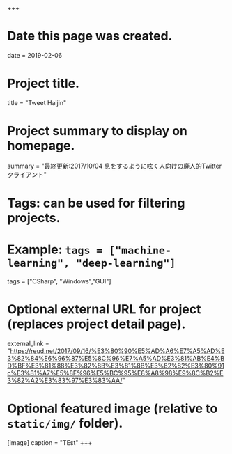 +++
# Date this page was created.
date = 2019-02-06

# Project title.
title = "Tweet Haijin"

# Project summary to display on homepage.
summary = "最終更新:2017/10/04 息をするように呟く人向けの廃人的Twitterクライアント"



# Tags: can be used for filtering projects.
# Example: `tags = ["machine-learning", "deep-learning"]`
tags = ["CSharp", "Windows","GUI"]

# Optional external URL for project (replaces project detail page).
external_link = "https://reud.net/2017/09/16/%E3%80%90%E5%AD%A6%E7%A5%AD%E3%82%84%E6%96%87%E5%8C%96%E7%A5%AD%E3%81%AB%E4%BD%BF%E3%81%88%E3%82%8B%E3%81%8B%E3%82%82%E3%80%91c%E3%81%A7%E5%8F%96%E5%BC%95%E8%A8%98%E9%8C%B2%E3%82%A2%E3%83%97%E3%83%AA/"



# Optional featured image (relative to `static/img/` folder).
[image]
  caption = "TEst"
+++
